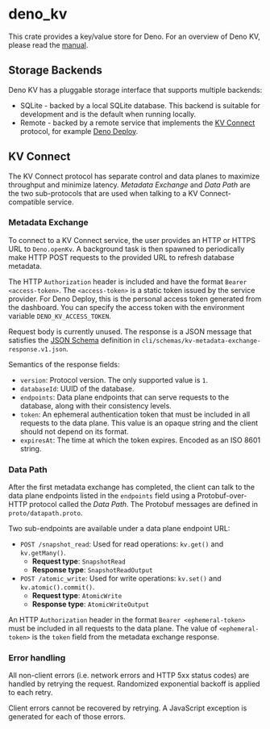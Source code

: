 # deno_kv

This crate provides a key/value store for Deno. For an overview of Deno KV,
please read the [manual](https://deno.land/manual/runtime/kv).

## Storage Backends

Deno KV has a pluggable storage interface that supports multiple backends:

- SQLite - backed by a local SQLite database. This backend is suitable for
  development and is the default when running locally.
- Remote - backed by a remote service that implements the
  [KV Connect](#kv-connect) protocol, for example
  [Deno Deploy](https://deno.com/deploy).

## KV Connect

The KV Connect protocol has separate control and data planes to maximize
throughput and minimize latency. _Metadata Exchange_ and _Data Path_ are the two
sub-protocols that are used when talking to a KV Connect-compatible service.

### Metadata Exchange

To connect to a KV Connect service, the user provides an HTTP or HTTPS URL to
`Deno.openKv`. A background task is then spawned to periodically make HTTP POST
requests to the provided URL to refresh database metadata.

The HTTP `Authorization` header is included and have the format
`Bearer <access-token>`. The `<access-token>` is a static token issued by the
service provider. For Deno Deploy, this is the personal access token generated
from the dashboard. You can specify the access token with the environment
variable `DENO_KV_ACCESS_TOKEN`.

Request body is currently unused. The response is a JSON message that satisfies
the [JSON Schema](https://json-schema.org/) definition in
`cli/schemas/kv-metadata-exchange-response.v1.json`.

Semantics of the response fields:

- `version`: Protocol version. The only supported value is `1`.
- `databaseId`: UUID of the database.
- `endpoints`: Data plane endpoints that can serve requests to the database,
  along with their consistency levels.
- `token`: An ephemeral authentication token that must be included in all
  requests to the data plane. This value is an opaque string and the client
  should not depend on its format.
- `expiresAt`: The time at which the token expires. Encoded as an ISO 8601
  string.

### Data Path

After the first metadata exchange has completed, the client can talk to the data
plane endpoints listed in the `endpoints` field using a Protobuf-over-HTTP
protocol called the _Data Path_. The Protobuf messages are defined in
`proto/datapath.proto`.

Two sub-endpoints are available under a data plane endpoint URL:

- `POST /snapshot_read`: Used for read operations: `kv.get()` and
  `kv.getMany()`.
  - **Request type**: `SnapshotRead`
  - **Response type**: `SnapshotReadOutput`
- `POST /atomic_write`: Used for write operations: `kv.set()` and
  `kv.atomic().commit()`.
  - **Request type**: `AtomicWrite`
  - **Response type**: `AtomicWriteOutput`

An HTTP `Authorization` header in the format `Bearer <ephemeral-token>` must be
included in all requests to the data plane. The value of `<ephemeral-token>` is
the `token` field from the metadata exchange response.

### Error handling

All non-client errors (i.e. network errors and HTTP 5xx status codes) are
handled by retrying the request. Randomized exponential backoff is applied to
each retry.

Client errors cannot be recovered by retrying. A JavaScript exception is
generated for each of those errors.
